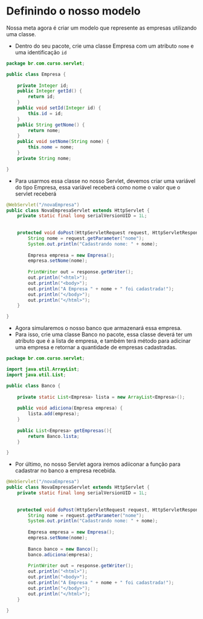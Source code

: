 # Definindo o nosso modelo

Nossa meta agora é criar um modelo que represente as empresas utilizando uma classe.
- Dentro do seu pacote, crie uma classe Empresa com um atributo `nome` e uma identificação `id`

``` java
package br.com.curso.servlet;

public class Empresa {
	
	private Integer id;
	public Integer getId() {
		return id;
	}
	public void setId(Integer id) {
		this.id = id;
	}
	public String getNome() {
		return nome;
	}
	public void setNome(String nome) {
		this.nome = nome;
	}
	private String nome;

}

```

- Para usarmos essa classe no nosso Servlet, devemos criar uma variável do tipo Empresa, essa variável receberá como nome o valor que o servlet receberá

```java
@WebServlet("/novaEmpresa")
public class NovaEmpresaServlet extends HttpServlet {
	private static final long serialVersionUID = 1L;
       
    
	protected void doPost(HttpServletRequest request, HttpServletResponse response) throws ServletException, IOException {
		String nome = request.getParameter("nome");
		System.out.println("Cadastrando nome: " + nome);
		
		Empresa empresa = new Empresa();
		empresa.setNome(nome);
		
		PrintWriter out = response.getWriter();
		out.println("<html>");
		out.println("<body>");
		out.println("A Empresa " + nome + " foi cadastrada!");
		out.println("</body>");
		out.println("</html>");
	}

}
```

- Agora simularemos o nosso banco que armazenará essa empresa.
- Para isso, crie uma classe Banco no pacote, essa classe deverá ter um atributo que é a lista de empresa, e também terá método para adicinar uma empresa e retornar a quantidade de empresas cadastradas.

```java
package br.com.curso.servlet;

import java.util.ArrayList;
import java.util.List;

public class Banco {
	
	private static List<Empresa> lista = new ArrayList<Empresa>();
	
	public void adiciona(Empresa empresa) {
		lista.add(empresa);
	}
	
	public List<Empresa> getEmpresas(){
		return Banco.lista;
	}

}

```

- Por último, no nosso Servlet agora iremos adiiconar a função para cadastrar no banco a empresa recebida.

``` java
@WebServlet("/novaEmpresa")
public class NovaEmpresaServlet extends HttpServlet {
	private static final long serialVersionUID = 1L;
       
    
	protected void doPost(HttpServletRequest request, HttpServletResponse response) throws ServletException, IOException {
		String nome = request.getParameter("nome");
		System.out.println("Cadastrando nome: " + nome);
		
		Empresa empresa = new Empresa();
		empresa.setNome(nome);
		
		Banco banco = new Banco();
		banco.adiciona(empresa);
		
		PrintWriter out = response.getWriter();
		out.println("<html>");
		out.println("<body>");
		out.println("A Empresa " + nome + " foi cadastrada!");
		out.println("</body>");
		out.println("</html>");
	}

}
```